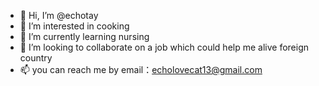 - 👋 Hi, I’m @echotay
- 👀 I’m interested in cooking
- 🌱 I’m currently learning nursing
- 💞️ I’m looking to collaborate on a job which could help me alive foreign country
- 📫 you can reach me by email：echolovecat13@gmail.com

<!---
echotay/echotay is a ✨ special ✨ repository because its `README.md` (this file) appears on your GitHub profile.
You can click the Preview link to take a look at your changes.
--->
